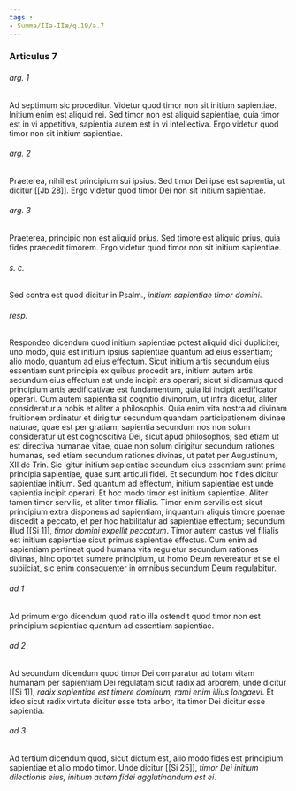 ```yaml
---
tags : 
- Summa/IIa-IIæ/q.19/a.7
---
```


### Articulus 7

###### arg. 1
Ad septimum sic proceditur. Videtur quod timor non sit initium sapientiae. Initium enim est aliquid rei. Sed timor non est aliquid sapientiae, quia timor est in vi appetitiva, sapientia autem est in vi intellectiva. Ergo videtur quod timor non sit initium sapientiae.

###### arg. 2
Praeterea, nihil est principium sui ipsius. Sed timor Dei ipse est sapientia, ut dicitur [[Jb 28]]. Ergo videtur quod timor Dei non sit initium sapientiae.

###### arg. 3
Praeterea, principio non est aliquid prius. Sed timore est aliquid prius, quia fides praecedit timorem. Ergo videtur quod timor non sit initium sapientiae.

###### s. c.
Sed contra est quod dicitur in Psalm., *initium sapientiae timor domini*.

###### resp.
Respondeo dicendum quod initium sapientiae potest aliquid dici dupliciter, uno modo, quia est initium ipsius sapientiae quantum ad eius essentiam; alio modo, quantum ad eius effectum. Sicut initium artis secundum eius essentiam sunt principia ex quibus procedit ars, initium autem artis secundum eius effectum est unde incipit ars operari; sicut si dicamus quod principium artis aedificativae est fundamentum, quia ibi incipit aedificator operari. Cum autem sapientia sit cognitio divinorum, ut infra dicetur, aliter consideratur a nobis et aliter a philosophis. Quia enim vita nostra ad divinam fruitionem ordinatur et dirigitur secundum quandam participationem divinae naturae, quae est per gratiam; sapientia secundum nos non solum consideratur ut est cognoscitiva Dei, sicut apud philosophos; sed etiam ut est directiva humanae vitae, quae non solum dirigitur secundum rationes humanas, sed etiam secundum rationes divinas, ut patet per Augustinum, XII de Trin. Sic igitur initium sapientiae secundum eius essentiam sunt prima principia sapientiae, quae sunt articuli fidei. Et secundum hoc fides dicitur sapientiae initium. Sed quantum ad effectum, initium sapientiae est unde sapientia incipit operari. Et hoc modo timor est initium sapientiae. Aliter tamen timor servilis, et aliter timor filialis. Timor enim servilis est sicut principium extra disponens ad sapientiam, inquantum aliquis timore poenae discedit a peccato, et per hoc habilitatur ad sapientiae effectum; secundum illud [[Si 1]], *timor domini expellit peccatum*. Timor autem castus vel filialis est initium sapientiae sicut primus sapientiae effectus. Cum enim ad sapientiam pertineat quod humana vita reguletur secundum rationes divinas, hinc oportet sumere principium, ut homo Deum revereatur et se ei subiiciat, sic enim consequenter in omnibus secundum Deum regulabitur.

###### ad 1
Ad primum ergo dicendum quod ratio illa ostendit quod timor non est principium sapientiae quantum ad essentiam sapientiae.

###### ad 2
Ad secundum dicendum quod timor Dei comparatur ad totam vitam humanam per sapientiam Dei regulatam sicut radix ad arborem, unde dicitur [[Si 1]], *radix sapientiae est timere dominum, rami enim illius longaevi*. Et ideo sicut radix virtute dicitur esse tota arbor, ita timor Dei dicitur esse sapientia.

###### ad 3
Ad tertium dicendum quod, sicut dictum est, alio modo fides est principium sapientiae et alio modo timor. Unde dicitur [[Si 25]], *timor Dei initium dilectionis eius, initium autem fidei agglutinandum est ei*.

